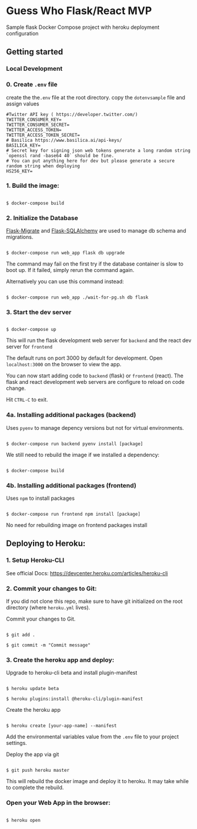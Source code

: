 
# Guess Who Flask/React MVP

Sample flask Docker Compose project with heroku deployment configuration

## Getting started

### Local Development
### 0. Create `.env` file
create the the`.env` file at the root directory. copy the `dotenvsample` file and assign values
```
#Twitter API key ( https://developer.twitter.com/)
TWITTER_CONSUMER_KEY=
TWITTER_CONSUMER_SECRET=
TWITTER_ACCESS_TOKEN=
TWITTER_ACCESS_TOKEN_SECRET=
# Basilica https://www.basilica.ai/api-keys/
BASILICA_KEY=
# Secret key for signing json web tokens generate a long random string `openssl rand -base64 40` should be fine.
# You can put anything here for dev but please generate a secure random string when deploying
HS256_KEY=
```

### 1. Build the image:

```console

$ docker-compose build

```

### 2. Initialize the Database

[Flask-Migrate](https://flask-migrate.readthedocs.io/en/latest/) and [Flask-SQLAlchemy](https://flask-sqlalchemy.palletsprojects.com/en/2.x/) are used to manage db schema and migrations.

```console

$ docker-compose run web_app flask db upgrade

```

The command may fail on the first try if the database container is slow to boot up. If it failed, simply rerun the command again.

Alternatively you can use this command instead:

```console

$ docker-compose run web_app ./wait-for-pg.sh db flask

```

### 3. Start the dev server

```console

$ docker-compose up

```

This will run the flask development web server for `backend` and the react dev server for `frontend`

The default runs on port 3000 by default for development. Open `localhost:3000` on the browser to view the app.

You can now start adding code to `backend` (flask) or `frontend` (react). The flask and react development web servers are configure to reload on code change.

  

Hit `CTRL-C` to exit.

  

### 4a. Installing additional packages (backend)

Uses `pyenv` to manage depency versions but not for virtual environments.

```console

$ docker-compose run backend pyenv install [package]

```

We still need to rebuild the image if we installed a dependency:

```console

$ docker-compose build

```

  

### 4b. Installing additional packages (frontend)

Uses `npm` to install packages

```console

$ docker-compose run frontend npm install [package]

```

No need for rebuilding image on frontend packages install
  

## Deploying to Heroku:

### 1. Setup Heroku-CLI

See official Docs: https://devcenter.heroku.com/articles/heroku-cli

### 2. Commit your changes to Git:

If you did not clone this repo, make sure to have git initialized on the root directory (where `heroku.yml` lives).

Commit your changes to Git.

```

$ git add .

$ git commit -m "Commit message"

```

### 3. Create the heroku app and deploy:

Upgrade to heroku-cli beta and install plugin-manifest

```console

$ heroku update beta

$ heroku plugins:install @heroku-cli/plugin-manifest

```

Create the heroku app

```console

$ heroku create [your-app-name] --manifest

```
Add the environmental variables value from the `.env` file to your project settings.

Deploy the app via git

```console

$ git push heroku master

```

This will rebuild the docker image and deploy it to heroku. It may take while to complete the rebuild.

  

### Open your Web App in the browser:

```

$ heroku open

```
